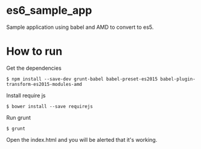 # es6_sample_app
Sample application using babel and AMD to convert to es5.

# How to run
Get the dependencies

`$ npm install --save-dev grunt-babel babel-preset-es2015 babel-plugin-transform-es2015-modules-amd`

Install require js

`$ bower install --save requirejs`

Run grunt

`$ grunt`

Open the index.html and you will be alerted that it's working.
